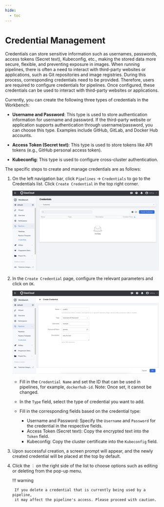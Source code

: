 ```yaml
---
hide:
  - toc
---
```


# Credential Management

Credentials can store sensitive information such as usernames, passwords, access tokens (Secret text),
Kubeconfig, etc., making the stored data more secure, flexible, and preventing exposure in images.
When running pipelines, there is often a need to interact with third-party websites or applications,
such as Git repositories and image registries. During this process, corresponding credentials need
to be provided. Therefore, users are required to configure credentials for pipelines. Once configured,
these credentials can be used to interact with third-party websites or applications.

Currently, you can create the following three types of credentials in the Workbench:

- **Username and Password**: This type is used to store authentication information for
  username and password. If the third-party website or application supports authentication
  through username/password, you can choose this type. Examples include GitHub, GitLab,
  and Docker Hub accounts.

- **Access Token (Secret text)**: This type is used to store tokens like API tokens
  (e.g., GitHub personal access token).

- **Kubeconfig**: This type is used to configure cross-cluster authentication.

The specific steps to create and manage credentials are as follows:

1. On the left navigation bar, click `Pipelines` -> `Credentials` to go to
   the Credentials list. Click `Create Credential` in the top right corner.

    ![createcredential](../../images/cred01.png)

2. In the `Create Credential` page, configure the relevant parameters and click on `OK`.

    ![createcredential](../../images/cred02.png)

    - Fill in the `Credential Name` and set the ID that can be used in pipelines,
      for example, `dockerhub-id`. Note: Once set, it cannot be changed.
    - In the `Type` field, select the type of credential you want to add.
    - Fill in the corresponding fields based on the credential type:

        - Username and Password: Specify the `Username` and `Password` for the credential in the respective fields.
        - Access Token (Secret text): Copy the encrypted text into the `Token` field.
        - Kubeconfig: Copy the cluster certificate into the `Kubeconfig` field.

3. Upon successful creation, a screen prompt will appear, and the newly created credential
   will be placed at the top by default.


4. Click the `︙` on the right side of the list to choose options such as editing or
   deleting from the pop-up menu.

    !!! warning

        If you delete a credential that is currently being used by a pipeline,
        it may affect the pipeline's access. Please proceed with caution.
